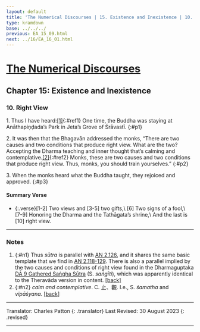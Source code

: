 ```yaml
---
layout: default
title: 'The Numerical Discourses | 15. Existence and Inexistence | 10. Right View'
type: kramdown
base: ../../../
previous: EA_15_09.html
next: ../16/EA_16_01.html
---
```


# [The Numerical Discourses](../index.html)
## Chapter 15: Existence and Inexistence
### 10. Right View

1\. Thus I have heard:[\[1\]](#n1){:#ref1} One time, the Buddha was staying at Anāthapiṇḍada’s Park in Jeta’s Grove of Śrāvastī.
{:#p1}

2\. It was then that the Bhagavān addressed the monks, “There are two causes and two conditions that produce right view. What are the two? Accepting the Dharma teaching and inner thought that’s calming and contemplative.[\[2\]](#n2){:#ref2} Monks, these are two causes and two conditions that produce right view. Thus, monks, you should train yourselves.”
{:#p2}

3\. When the monks heard what the Buddha taught, they rejoiced and approved.
{:#p3}

#### Summary Verse

* {:.verse}[1-2] Two views and [3-5] two gifts,\\
[6] Two signs of a fool,\\
[7-9] Honoring the Dharma and the Tathāgata’s shrine,\\
And the last is [10] right view.

---

### Notes

1. {:#n1} Thus <em>sūtra</em> is parallel with <a href="https://suttacentral.net/an2.126" target="_blank">AN 2.126</a>, and it shares the same basic template that we find in <a href="https://suttacentral.net/an2.118" target="_blank">AN 2.118-129</a>. There is also a parallel implied by the two causes and conditions of right view found in the Dharmaguptaka <a href="https://canon.dharmapearls.net/01_agama/dirgha/DA_9.html#p19" target="_blank">DĀ 9 Gathered Saṅgha Sūtra</a> (S. <em>saṅgīti</em>), which was apparently identical to the Theravāda version in content. [\[back\]](#ref1)
2. {:#n2} <em>calm and contemplative</em>. C. 止、觀. I.e., S. <em>śamatha</em> and <em>vipāśyana</em>. [\[back\]](#ref2)

---

Translator: Charles Patton
{: .translator}
Last Revised: 30 August 2023
{: .revised}

---